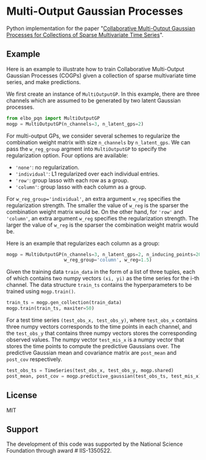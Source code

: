 # Multi-Output Gaussian Processes

Python implementation for the paper
"[Collaborative Multi-Output Gaussian Processes for Collections of
Sparse Multivariate Time Series](https://drive.google.com/open?id=0Bx7depbNYaFIRndmU1cxM1YtaXo3U2RsLVZSWkxsdjZOcFpF)".


## Example

Here is an example to illustrate how to train
Collaborative Multi-Output Gaussian Processes (COGPs) given a
collection of sparse multivariate time series,
and make predictions.

We first create an instance of `MultiOutputGP`.
In this example, there are three channels which are assumed to be
generated by two latent Gaussian processes.

```python
from elbo_pqn import MultiOutputGP
mogp = MultiOutputGP(n_channels=3, n_latent_gps=2)
```

For multi-output GPs, we consider several schemes to regularize the
combination weight matrix with size `n_channels` by `n_latent_gps`.
We can pass the `w_reg_group` argment into `MultiOutputGP` to specify the
regularization option.
Four options are available:

* `'none'`: no regularization.
* `'individual'`: L1 regularized over each individual entries.
* `'row'`: group lasso with each row as a group.
* `'column'`: group lasso with each column as a group.

For `w_reg_group='individual'`,
an extra argument `w_reg` specifies the regularization strength.
The smaller the value of `w_reg` is the sparser the combination weight matrix
would be.
On the other hand, for `'row'` and `'column'`,
an extra argument `w_reg` specifies the regularization strength.
The larger the value of `w_reg` is the sparser the combination weight matrix
would be.

Here is an example that regularizes each column as a group:

```python
mogp = MultiOutputGP(n_channels=3, n_latent_gps=2, n_inducing_points=20,
                     w_reg_group='column', w_reg=1.5)
```

Given the training data `train_data` in the form of a list of
three tuples, each of which contains two numpy vectors `(xi, yi)`
as the time series for the i-th channel.
The data structure `train_ts` contains the hyperparameters to be trained
using `mogp.train()`.

```python
train_ts = mogp.gen_collection(train_data)
mogp.train(train_ts, maxiter=50)
```

For a test time series `(test_obs_x, test_obs_y)`, where
`test_obs_x` contains three numpy vectors corresponds to the time points
in each channel, and the `test_obs_y` that contains three numpy vectors
stores the corresponding observed values.
The numpy vector `test_mis_x` is a numpy vector that stores the time points
to compute the predictive Gaussians over.
The predictive Gaussian mean and covariance matrix are `post_mean`
and `post_cov` respectively.

```python
test_obs_ts = TimeSeries(test_obs_x, test_obs_y, mogp.shared)
post_mean, post_cov = mogp.predictive_gaussian(test_obs_ts, test_mis_x)
```

## License

MIT

## Support

The development of this code was supported by the National Science Foundation
through award # IIS-1350522.

